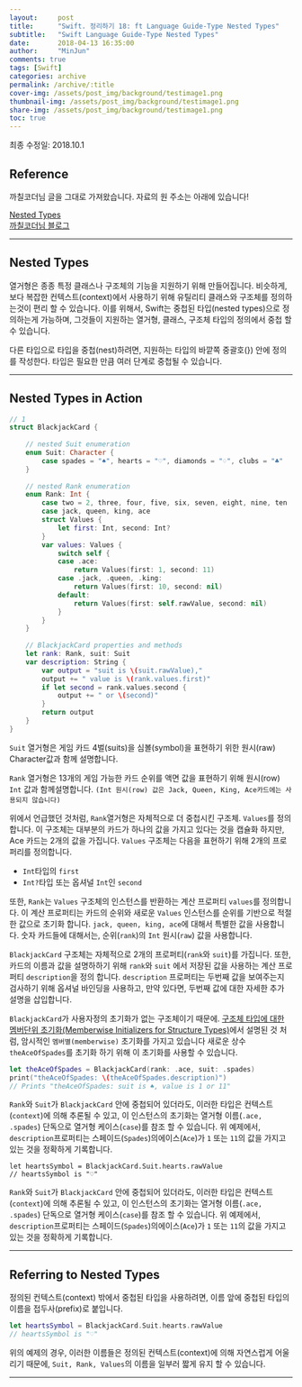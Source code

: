 ```yaml
---
layout:     post
title:      "Swift. 정리하기 18: ft Language Guide-Type Nested Types"
subtitle:   "Swift Language Guide-Type Nested Types"
date:       2018-04-13 16:35:00
author:     "MinJun"
comments: true 
tags: [Swift]
categories: archive
permalink: /archive/:title
cover-img: /assets/post_img/background/testimage1.png
thumbnail-img: /assets/post_img/background/testimage1.png
share-img: /assets/post_img/background/testimage1.png
toc: true
---
```


최종 수정일: 2018.10.1

## Reference 

까칠코더님 글을 그대로 가져왔습니다. 자료의 원 주소는 아래에 있습니다! 

[Nested Types](https://developer.apple.com/library/content/documentation/Swift/Conceptual/Swift_Programming_Language/NestedTypes.html#//apple_ref/doc/uid/TP40014097-CH23-ID242)<br>
[까칠코더님 블로그](http://kka7.tistory.com/125?category=919617)

---

## Nested Types

열거형은 종종 특정 클래스나 구조체의 기능을 지원하기 위해 만들어집니다. 비슷하게, 보다 복잡한 컨텍스트(context)에서 사용하기 위해 유틸리티 클래스와 구조체를 정의하는것이 편리 할 수 있습니다. 이를 위해서, Swift는 중첩된 타입(nested types)으로 정의하는게 가능하며, 그것들이 지원하는 열거형, 클래스, 구조체 타입의 정의에서 중첩 할 수 있습니다.

다른 타입으로 타입을 중첩(nest)하려면, 지원하는 타입의 바깥쪽 중괄호(}) 안에 정의를 작성한다. 타입은 필요한 만큼 여러 단계로 중첩될 수 있습니다.

---

## Nested Types in Action

```swift
// 1
struct BlackjackCard {
    
    // nested Suit enumeration
    enum Suit: Character {
        case spades = "♠", hearts = "♡", diamonds = "♢", clubs = "♣"
    }
    
    // nested Rank enumeration
    enum Rank: Int {
        case two = 2, three, four, five, six, seven, eight, nine, ten
        case jack, queen, king, ace
        struct Values {
            let first: Int, second: Int?
        }
        var values: Values {
            switch self {
            case .ace:
                return Values(first: 1, second: 11)
            case .jack, .queen, .king:
                return Values(first: 10, second: nil)
            default:
                return Values(first: self.rawValue, second: nil)
            }
        }
    }
    
    // BlackjackCard properties and methods
    let rank: Rank, suit: Suit
    var description: String {
        var output = "suit is \(suit.rawValue),"
        output += " value is \(rank.values.first)"
        if let second = rank.values.second {
            output += " or \(second)"
        }
        return output
    }
}
```

`Suit` 열거형은 게임 카드 4벌(suits)을 심볼(symbol)을 표현하기 위한 원시(raw) Character값과 함께 설명합니다.

`Rank` 열거형은 13개의 게임 가능한 카드 순위를 액면 값을 표현하기 위해 원시(row) `Int` 값과 함께설명합니다. `(Int 원시(row) 값은 Jack, Queen, King, Ace카드에는 사용되지 않습니다)`

위에서 언급했던 것처럼, `Rank`열거형은 자체적으로 더 중첩시킨 구조체. `Values`를 정의합니다. 이 구조체는 대부분의 카드가 하나의 값을 가지고 있다는 것을 캡슐화 하지만, Ace 카드는 2개의 값을 가집니다. `Values` 구조체는 다음을 표현하기 위해 2개의 프로퍼리를 정의합니다.

- `Int`타입의 `first`
- `Int?`타입 또는 옵셔널 `Int`인 `second`


또한, `Rank`는 `Values` 구조체의 인스턴스를 반환하는 계산 프로퍼티 `values`를 정의합니다. 이 계산 프로퍼티는 카드의 순위와 새로운 `Values` 인스턴스를 순위를 기반으로 적절한 값으로 초기화 합니다. `jack, queen, king, ace`에 대해서 특별한 값을 사용합니다. 숫자 카드들에 대해서는, 순위(`rank`)의 `Int` 원시(`raw`) 값을 사용합니다.

`BlackjackCard` 구조체는 자체적으로 2개의 프로퍼티(`rank`와 `suit`)를 가집니다. 또한, 카드의 이름과 값을 설명하하기 위해 `rank`와 `suit` 에서 저장된 값을 사용하는 계산 프로퍼티 `description`을 정의 합니다. `description` 프로퍼티는 두번째 값을 보여주는지 검사하기 위해 옵셔널 바인딩을 사용하고, 만약 있다면, 두번째 값에 대한 자세한 추가 설명을 삽입합니다.

`BlackjackCard`가 사용자정의 초기화가 없는 구조체이기 때문에. [구조체 타입에 대한 멤버단위 초기화(Memberwise Initializers for Structure Types)](https://docs.swift.org/swift-book/LanguageGuide/Initialization.html#ID214)에서 설명된 것 처럼, 암시적인 `멤버별(memberwise)` 초기화를 가지고 있습니다 새로운 상수 `theAceOfSpades`를 초기화 하기 위해 이 초기화를 사용할 수 있습니다.

```swift
let theAceOfSpades = BlackjackCard(rank: .ace, suit: .spades)
print("theAceOfSpades: \(theAceOfSpades.description)")
// Prints "theAceOfSpades: suit is ♠, value is 1 or 11"
```

`Rank`와 `Suit`가 `BlackjackCard` 안에 중첩되어 있더라도, 이러한 타입은 컨텍스트(`context`)에 의해 추론될 수 있고, 이 인스턴스의 초기화는 열거형 이름(`.ace, .spades`) 단독으로 열거형 케이스(`case`)를 참조 할 수 있습니다. 위 예제에서, `description`프로퍼티는 스페이드(`Spades`)의에이스(`Ace`)가 `1` 또는 `11`의 값을 가지고 있는 것을 정확하게 기록합니다.

```
let heartsSymbol = BlackjackCard.Suit.hearts.rawValue
// heartsSymbol is "♡"
```

`Rank`와 `Suit`가 `BlackjackCard` 안에 중첩되어 있더라도, 이러한 타입은 컨텍스트(`context`)에 의해 추론될 수 있고, 이 인스턴스의 초기화는 열거형 이름(`.ace, .spades`) 단독으로 열거형 케이스(`case`)를 참조 할 수 있습니다. 위 예제에서, `description`프로퍼티는 스페이드(`Spades`)의에이스(`Ace`)가 `1` 또는 `11`의 값을 가지고 있는 것을 정확하게 기록합니다.




---

## Referring to Nested Types

정의된 컨텍스트(context) 밖에서 중첩된 타입을 사용하려면, 이름 앞에 중첩된 타입의 이름을 접두사(prefix)로 붙입니다.

```swift
let heartsSymbol = BlackjackCard.Suit.hearts.rawValue
// heartsSymbol is "♡"
```

위의 예제의 경우, 이러한 이름들은 정의된 컨텍스트(context)에 의해 자연스럽게 어울리기 때문에, `Suit, Rank, Values`의 이름을 일부러 짧게 유지 할 수 있습니다.

---



